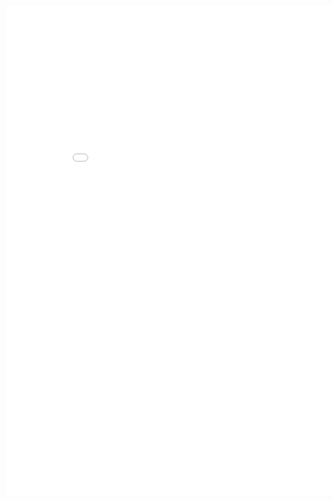 <iframe width="900" height="1100" frameborder="0" scrolling="no" src="//plotly.com/~raulpoppiel/1.embed"></iframe>
